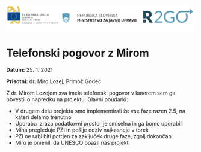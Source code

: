 ![](logos.png)

# Telefonski pogovor z Mirom

**Datum:** 25. 1. 2021

**Prisotni:** dr. Miro Lozej, Primož Godec 

Z dr. Mirom Lozejem sva imela telefonski pogovor v katerem sem ga obvestil o napredku na projektu. Glavni poudarki:
- V drugem delu projekta smo implementirali že vse faze razen 2.5, na kateri delamo trenutno
- Uporaba izraza podatkovni prostor je smiselna in ga bomo uporabili
- Miha pregleduje PZI in pošlje odziv najkasneje v torek
- PZI ne rabi biti potrjen za zaključek druge faze, zgolj dokončan
- Miro je omenil, da UNESCO opazil naš projekt

